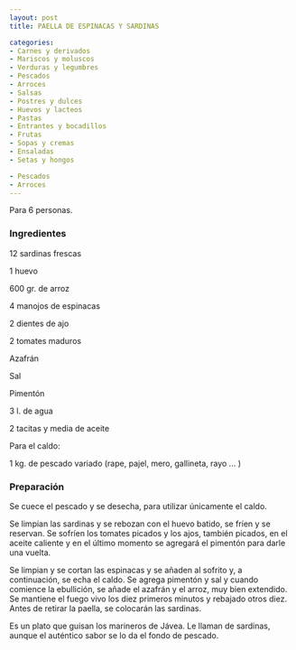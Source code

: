 ```yaml
---
layout: post
title: PAELLA DE ESPINACAS Y SARDINAS

categories:
- Carnes y derivados
- Mariscos y moluscos
- Verduras y legumbres
- Pescados
- Arroces
- Salsas
- Postres y dulces
- Huevos y lacteos
- Pastas
- Entrantes y bocadillos
- Frutas
- Sopas y cremas
- Ensaladas
- Setas y hongos

- Pescados
- Arroces
---
```

Para 6 personas.

<h3>Ingredientes</h3>

12 sardinas frescas

1 huevo

600 gr. de arroz

4 manojos de espinacas

2 dientes de ajo

2 tomates maduros

Azafrán

Sal

Pimentón

3 l. de agua

2 tacitas y media de aceite

Para el caldo:

1 kg. de pescado variado (rape, pajel, mero, gallineta, rayo ... )

<h3>Preparación</h3>

Se cuece el pescado y se desecha, para utilizar únicamente el caldo.

Se limpian las sardinas y se rebozan con el huevo batido, se fríen y se reservan. Se sofríen los tomates picados y los ajos, también picados, en el aceite caliente y en el último momento se agregará el pimentón para darle una vuelta.

Se limpian y se cortan las espinacas y se añaden al sofrito y, a continuación, se echa el caldo. Se agrega pimentón y sal y cuando comience la ebullición, se añade el azafrán y el arroz, muy bien extendido. Se mantiene el fuego vivo los diez primeros minutos y rebajado otros diez. Antes de retirar la paella, se colocarán las sardinas.

Es un plato que guisan los marineros de Jávea. Le llaman de sardinas, aunque el auténtico sabor se lo da el fondo de pescado.

